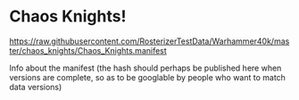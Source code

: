 # Chaos Knights!

https://raw.githubusercontent.com/RosterizerTestData/Warhammer40k/master/chaos_knights/Chaos_Knights.manifest

Info about the manifest (the hash should perhaps be published here when versions are complete, so as to be googlable by people who want to match data versions)
